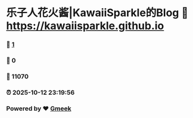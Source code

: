 # 乐子人花火酱|KawaiiSparkle的Blog :link: https://kawaiisparkle.github.io 
### :page_facing_up: [1](https://kawaiisparkle.github.io/tag.html) 
### :speech_balloon: 0 
### :hibiscus: 11070 
### :alarm_clock: 2025-10-12 23:19:56 
### Powered by :heart: [Gmeek](https://github.com/Meekdai/Gmeek)
